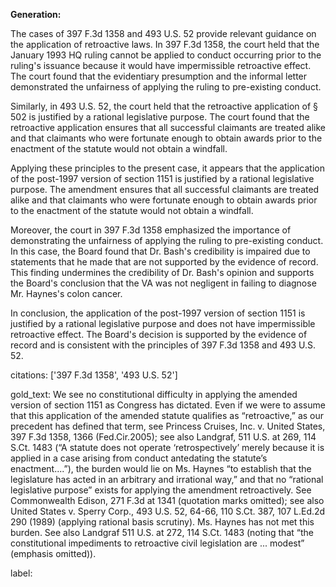 **Generation:**



The cases of 397 F.3d 1358 and 493 U.S. 52 provide relevant guidance on the application of retroactive laws. In 397 F.3d 1358, the court held that the January 1993 HQ ruling cannot be applied to conduct occurring prior to the ruling's issuance because it would have impermissible retroactive effect. The court found that the evidentiary presumption and the informal letter demonstrated the unfairness of applying the ruling to pre-existing conduct.

Similarly, in 493 U.S. 52, the court held that the retroactive application of § 502 is justified by a rational legislative purpose. The court found that the retroactive application ensures that all successful claimants are treated alike and that claimants who were fortunate enough to obtain awards prior to the enactment of the statute would not obtain a windfall.

Applying these principles to the present case, it appears that the application of the post-1997 version of section 1151 is justified by a rational legislative purpose. The amendment ensures that all successful claimants are treated alike and that claimants who were fortunate enough to obtain awards prior to the enactment of the statute would not obtain a windfall.

Moreover, the court in 397 F.3d 1358 emphasized the importance of demonstrating the unfairness of applying the ruling to pre-existing conduct. In this case, the Board found that Dr. Bash's credibility is impaired due to statements that he made that are not supported by the evidence of record. This finding undermines the credibility of Dr. Bash's opinion and supports the Board's conclusion that the VA was not negligent in failing to diagnose Mr. Haynes's colon cancer.

In conclusion, the application of the post-1997 version of section 1151 is justified by a rational legislative purpose and does not have impermissible retroactive effect. The Board's decision is supported by the evidence of record and is consistent with the principles of 397 F.3d 1358 and 493 U.S. 52.



citations: ['397 F.3d 1358', '493 U.S. 52']

gold_text: We see no constitutional difficulty in applying the amended version of section 1151 as Congress has dictated. Even if we were to assume that this application of the amended statute qualifies as “retroactive,” as our precedent has defined that term, see Princess Cruises, Inc. v. United States, 397 F.3d 1358, 1366 (Fed.Cir.2005); see also Landgraf, 511 U.S. at 269, 114 S.Ct. 1483 (“A statute does not operate ‘retrospectively’ merely because it is applied in a case arising from conduct antedating the statute’s enactment....”), the burden would lie on Ms. Haynes “to establish that the legislature has acted in an arbitrary and irrational way,” and that no “rational legislative purpose” exists for applying the amendment retroactively. See Commonwealth Edison, 271 F.3d at 1341 (quotation marks omitted); see also United States v. Sperry Corp., 493 U.S. 52, 64-66, 110 S.Ct. 387, 107 L.Ed.2d 290 (1989) (applying rational basis scrutiny). Ms. Haynes has not met this burden. See also Landgraf 511 U.S. at 272, 114 S.Ct. 1483 (noting that “the constitutional impediments to retroactive civil legislation are ... modest” (emphasis omitted)).

label: 